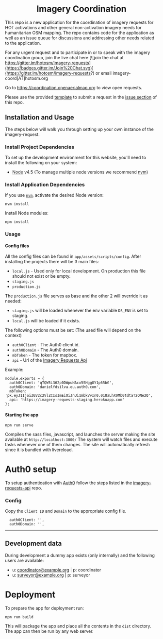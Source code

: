 <h1 align="center">Imagery Coordination</h1>

This repo is a new application for the coordination of imagery requests for HOT activations and other general non-activation imagery needs for humanitarian OSM mapping. The repo contains code for the application as well as an issue queue for discussions and addressing other needs related to the application.

For any urgent request and to participate in or to speak with the imagery coordination group, join the live chat here [![join the chat at https://gitter.im/hotosm/imagery-requests](https://badges.gitter.im/Join%20Chat.svg)](https://gitter.im/hotosm/imagery-requests?) or email imagery-coord[AT]hotosm.org

Go to https://coordination.openaerialmap.org to view open requests. 

Please use the provided [template](https://github.com/hotosm/imagery-requests/blob/master/ISSUE_TEMPLATE.md) to submit a request in the [issue section](https://github.com/hotosm/imagery-requests/issues?q=is%3Aissue+is%3Aopen+label%3A%22Imagery+Request%22) of this repo.

## Installation and Usage

The steps below will walk you through setting up your own instance of the imagery-request.

### Install Project Dependencies
To set up the development environment for this website, you'll need to install the following on your system:

- [Node](http://nodejs.org/) v4.5 (To manage multiple node versions we recommend [nvm](https://github.com/creationix/nvm))

### Install Application Dependencies

If you use [`nvm`](https://github.com/creationix/nvm), activate the desired Node version:

```
nvm install
```

Install Node modules:

```
npm install
```

### Usage

#### Config files
All the config files can be found in `app/assets/scripts/config`.
After installing the projects there will be 3 main files:
  - `local.js` - Used only for local development. On production this file should not exist or be empty.
  - `staging.js`
  - `production.js`

The `production.js` file serves as base and the other 2 will override it as needed:
  - `staging.js` will be loaded whenever the env variable `DS_ENV` is set to staging.
  - `local.js` will be loaded if it exists.

The following options must be set: (The used file will depend on the context)
  - `auth0Client` - The Auth0 client id.
  - `auth0Domain` - The Auth0 domain.
  - `mbToken` - The token for mapbox.
  - `api` - Url of the [Imagery Requests Api](https://github.com/hotosm/imagery-requests-api/)

Example:
``` 
module.exports = {
  auth0Client: 'qTQW5L362p0DWpuNAcx5SHggOY1p65bG',
  auth0Domain: 'danielfdsilva.eu.auth0.com',
  mbToken: 'pk.eyJ1IjoiZGV2c2VlZCIsImEiOiJnUi1mbkVvIn0.018aLhX0Mb0tdtaT2QNe2Q',
  api: 'https://imagery-requests-staging.herokuapp.com'
};
```

#### Starting the app

```
npm run serve
```
Compiles the sass files, javascript, and launches the server making the site available at `http://localhost:3000/`
The system will watch files and execute tasks whenever one of them changes.
The site will automatically refresh since it is bundled with livereload.

# Auth0 setup

To setup authentication with [Auth0](https://auth0.com/) follow the steps listed in the [imagery-requests-api](https://github.com/hotosm/imagery-requests-api/) repo.

### Config

Copy the `Client ID` and `Domain` to the appropriate config file.

```
  auth0Client: '',
  auth0Domain: '',
```

---

## Development data
During development a dummy app exists (only internally) and the following users are available:
- u: coordinator@example.org | p: coordinator
- u: surveyor@example.org | p: surveyor

# Deployment
To prepare the app for deployment run:

```
npm run build
```
This will package the app and place all the contents in the `dist` directory.
The app can then be run by any web server.
